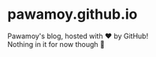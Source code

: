 # pawamoy.github.io
Pawamoy's blog, hosted with :heart: by GitHub!  
Nothing in it for now though :bow:
